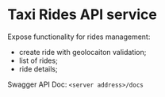 # Taxi Rides API service

Expose functionality for rides management:
 - create ride with geolocaiton validation;
 - list of rides;
 - ride details;

Swagger API Doc:
`<server address>/docs`